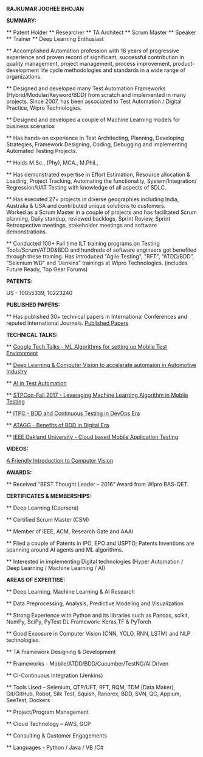 **RAJKUMAR JOGHEE BHOJAN**

**SUMMARY:**

 ** Patent Holder ** Researcher  ** TA Architect ** Scrum Master ** Speaker ** Trainer ** Deep Learning Enthusiast 

 ** Accomplished Automation profession with 16 years of progressive experience and proven record of significant, 
    successful contribution in quality management, project management, process improvement, product-development life cycle                   methodologies and standards in a wide range of organizations. 
 
 **  Designed and developed many Test Automation Frameworks (Hybrid/Modular/Keyword/BDD) from scratch and implemented in many                projects.  Since 2007, has been associated to Test Automation / Digital Practice, Wipro Technologies.
 
 **  Designed and developed a couple of  Machine Learning models for business scenarios 
 
 **  Has hands-on experience in Test Architecting, Planning, Developing Strategies, Framework Designing, Coding, Debugging and                implementing Automated Testing Projects. 
 
 **  Holds M.Sc., (Phy), MCA., M.Phil.,
 
 **  Has demonstrated expertise in Effort Estimation, Resource allocation & Loading, Project Tracking, Automating the functionality, 
     System/Integration/ Regression/UAT Testing with knowledge of all aspects of SDLC. 
 
 **  Has executed 27+ projects in diverse geographies including India, Australia & USA and contributed unique solutions to customers.  
     Worked as a Scrum Master in a couple of projects and has facilitated Scrum planning, Daily standup, reviewed backlogs, Sprint 
     Review, Sprint Retrospective meetings, stakeholder meetings and software demonstrations.
 
 ** Conducted 100+ Full time ILT training programs on Testing Tools/Scrum/ATDD&BDD and hundreds of software engineers got benefited         through these training.  Has introduced "Agile Testing", "RFT", “ATDD/BDD”, "Selenium WD" and “Jenkins” trainings at Wipro               Technologies. (includes Future Ready, Top Gear  Forums)
 
 
 **PATENTS:**
 
 US - 10055339, 10223240
 
 **PUBLISHED PAPERS:** 
 
 ** Has published 30+ technical papers in International Conferences and reputed International Journals. 
    [Published Papers](https://scholar.google.com/citations?user=8NAaUygAAAAJ&hl=en)
    
**TECHNICAL TALKS:**   

 ** [Google Tech Talks - ML Algorithms for setting up Mobile Test Environment](https://www.youtube.com/watch?v=RfQi5PNO4L8)
 
 ** [Deep Learning & Computer Vision to accelerate automaion in Automotive Industry](https://1point21gws.com/testingsummit/boston/)
 
 ** [AI in Test Automation](https://1point21gws.com/testingsummit/pastevents/boston/)
 
 **  [STPCon-Fall 2017 - Leveraging Machine Learning Algorithm in Mobile Testing](http://fall2017.stpcon.com/speakers/rajkumar-j-bhojan/)
 
 ** [ITPC - BDD and Continuous Testing in DevOps Era](http://princetonacm.acm.org/tcfpro/TCF_ITPC_2016_Program.pdf)
 
 ** [ATAGG - Benefits of BDD in Digital Era ](http://atagg.agiletestingalliance.org/speakers_details.html#rajkumar)
 
 ** [IEEE,Oakland University - Cloud based Mobile Application Testing](https://r4.ieee.org/sem/wp-content/uploads/sites/6/2013/07/May_2014-WL_Rev1.pdf)
 
 **VIDEOS:**
 
   [A Friendly Introduction to Computer Vision](https://www.youtube.com/watch?v=ThU1DLG5Xo8)  
 
 **AWARDS:**
 
 ** Received “BEST Thought Leader – 2016” Award from Wipro BAS-QET.  
 
 **CERTIFICATES & MEMBERSHIPS:**
 
 ** Deep Learning (Coursera)
 
 ** Certified Scrum Master (CSM)
 
 ** Member of IEEE, ACM, Research Gate and AAAI
 
 ** Filed a couple of Patents in IPO, EPO and USPTO; Patents Inventions are spanning around AI agents and ML algorithms.
 
 ** Interested in implementing Digital technologies (Hyper Automation / Deep Learning / Machine Learning / AI)


**AREAS OF EXPERTISE:**

 ** Deep Learning, Machine Learning & AI Research
 
 ** Data Preprocessing, Analysis, Predictive Modeling and Visualization
 
 ** Strong Experience with Python and its libraries such as Pandas, scikit, NumPy, SciPy, PyTest
   DL Framework: Keras,TF & PyTorch
   
 ** Good Exposure in Computer Vision (CNN, YOLO, RNN, LSTM) and NLP technologies.

 ** TA Framework Designing & Development
 
 ** Frameworks - Mobile/ATDD/BDD/Cucumber/TestNG/AI Driven
 
 ** CI-Continuous Integration (Jenkins)	
 
 ** Tools Used – Selenium, QTP/UFT, RFT, RQM, TDM (Data Maker),  Git/GitHub,  Robot, Silk Test, Squish, Ranorex, BDD, SVN, QC,               Appium, SeeTest, Dockers
 
 ** Project/Program Management		
 
 ** Cloud Technology – AWS, GCP		
 
 ** Consulting & Customer Engagements	
 
 ** Languages -  Python / Java / VB /C#  
 

